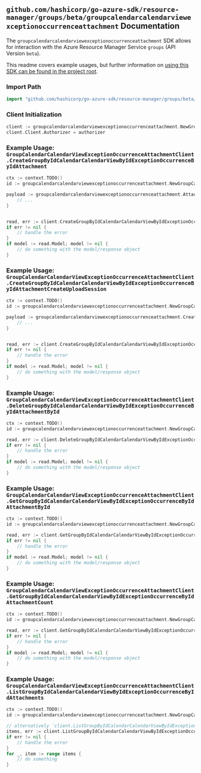 
## `github.com/hashicorp/go-azure-sdk/resource-manager/groups/beta/groupcalendarcalendarviewexceptionoccurrenceattachment` Documentation

The `groupcalendarcalendarviewexceptionoccurrenceattachment` SDK allows for interaction with the Azure Resource Manager Service `groups` (API Version `beta`).

This readme covers example usages, but further information on [using this SDK can be found in the project root](https://github.com/hashicorp/go-azure-sdk/tree/main/docs).

### Import Path

```go
import "github.com/hashicorp/go-azure-sdk/resource-manager/groups/beta/groupcalendarcalendarviewexceptionoccurrenceattachment"
```


### Client Initialization

```go
client := groupcalendarcalendarviewexceptionoccurrenceattachment.NewGroupCalendarCalendarViewExceptionOccurrenceAttachmentClientWithBaseURI("https://management.azure.com")
client.Client.Authorizer = authorizer
```


### Example Usage: `GroupCalendarCalendarViewExceptionOccurrenceAttachmentClient.CreateGroupByIdCalendarCalendarViewByIdExceptionOccurrenceByIdAttachment`

```go
ctx := context.TODO()
id := groupcalendarcalendarviewexceptionoccurrenceattachment.NewGroupCalendarCalendarViewExceptionOccurrenceID("groupIdValue", "eventIdValue", "eventId1Value")

payload := groupcalendarcalendarviewexceptionoccurrenceattachment.Attachment{
	// ...
}


read, err := client.CreateGroupByIdCalendarCalendarViewByIdExceptionOccurrenceByIdAttachment(ctx, id, payload)
if err != nil {
	// handle the error
}
if model := read.Model; model != nil {
	// do something with the model/response object
}
```


### Example Usage: `GroupCalendarCalendarViewExceptionOccurrenceAttachmentClient.CreateGroupByIdCalendarCalendarViewByIdExceptionOccurrenceByIdAttachmentCreateUploadSession`

```go
ctx := context.TODO()
id := groupcalendarcalendarviewexceptionoccurrenceattachment.NewGroupCalendarCalendarViewExceptionOccurrenceID("groupIdValue", "eventIdValue", "eventId1Value")

payload := groupcalendarcalendarviewexceptionoccurrenceattachment.CreateGroupByIdCalendarCalendarViewByIdExceptionOccurrenceByIdAttachmentCreateUploadSessionRequest{
	// ...
}


read, err := client.CreateGroupByIdCalendarCalendarViewByIdExceptionOccurrenceByIdAttachmentCreateUploadSession(ctx, id, payload)
if err != nil {
	// handle the error
}
if model := read.Model; model != nil {
	// do something with the model/response object
}
```


### Example Usage: `GroupCalendarCalendarViewExceptionOccurrenceAttachmentClient.DeleteGroupByIdCalendarCalendarViewByIdExceptionOccurrenceByIdAttachmentById`

```go
ctx := context.TODO()
id := groupcalendarcalendarviewexceptionoccurrenceattachment.NewGroupCalendarCalendarViewExceptionOccurrenceAttachmentID("groupIdValue", "eventIdValue", "eventId1Value", "attachmentIdValue")

read, err := client.DeleteGroupByIdCalendarCalendarViewByIdExceptionOccurrenceByIdAttachmentById(ctx, id)
if err != nil {
	// handle the error
}
if model := read.Model; model != nil {
	// do something with the model/response object
}
```


### Example Usage: `GroupCalendarCalendarViewExceptionOccurrenceAttachmentClient.GetGroupByIdCalendarCalendarViewByIdExceptionOccurrenceByIdAttachmentById`

```go
ctx := context.TODO()
id := groupcalendarcalendarviewexceptionoccurrenceattachment.NewGroupCalendarCalendarViewExceptionOccurrenceAttachmentID("groupIdValue", "eventIdValue", "eventId1Value", "attachmentIdValue")

read, err := client.GetGroupByIdCalendarCalendarViewByIdExceptionOccurrenceByIdAttachmentById(ctx, id)
if err != nil {
	// handle the error
}
if model := read.Model; model != nil {
	// do something with the model/response object
}
```


### Example Usage: `GroupCalendarCalendarViewExceptionOccurrenceAttachmentClient.GetGroupByIdCalendarCalendarViewByIdExceptionOccurrenceByIdAttachmentCount`

```go
ctx := context.TODO()
id := groupcalendarcalendarviewexceptionoccurrenceattachment.NewGroupCalendarCalendarViewExceptionOccurrenceID("groupIdValue", "eventIdValue", "eventId1Value")

read, err := client.GetGroupByIdCalendarCalendarViewByIdExceptionOccurrenceByIdAttachmentCount(ctx, id)
if err != nil {
	// handle the error
}
if model := read.Model; model != nil {
	// do something with the model/response object
}
```


### Example Usage: `GroupCalendarCalendarViewExceptionOccurrenceAttachmentClient.ListGroupByIdCalendarCalendarViewByIdExceptionOccurrenceByIdAttachments`

```go
ctx := context.TODO()
id := groupcalendarcalendarviewexceptionoccurrenceattachment.NewGroupCalendarCalendarViewExceptionOccurrenceID("groupIdValue", "eventIdValue", "eventId1Value")

// alternatively `client.ListGroupByIdCalendarCalendarViewByIdExceptionOccurrenceByIdAttachments(ctx, id)` can be used to do batched pagination
items, err := client.ListGroupByIdCalendarCalendarViewByIdExceptionOccurrenceByIdAttachmentsComplete(ctx, id)
if err != nil {
	// handle the error
}
for _, item := range items {
	// do something
}
```
